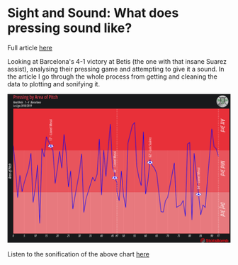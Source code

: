 # Sight and Sound: What does pressing sound like?

Full article [here](https://medium.com/@watch22/sight-and-sound-what-does-pressing-sound-like-1f5aefcb06ed?source=user_profile---------1----------------------------)

Looking at Barcelona's 4-1 victory at Betis (the one with that insane Suarez assist), analysing their pressing game and attempting to give it a sound. In the article I go through the whole process from getting and cleaning the data to plotting and sonifying it.

![Press Map](outputs/Betis_vs_Barca_Press_Plot_FINAL.png)

Listen to the sonification of the above chart [here](https://www.youtube.com/watch?v=1qgjxrjI2SE)
